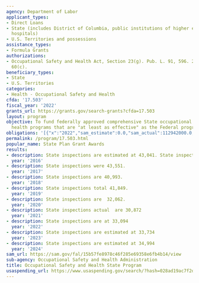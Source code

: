 ```yaml
---
agency: Department of Labor
applicant_types:
- Direct Loans
- State (includes District of Columbia, public institutions of higher education and
  hospitals)
- U.S. Territories and possessions
assistance_types:
- Formula Grants
authorizations:
- Occupational Safety and Health Act, Section 23(g). Pub. L. 91, 596. 29 U.S.C. &sect;
  60(c).
beneficiary_types:
- State
- U.S. Territories
categories:
- Health - Occupational Safety and Health
cfda: '17.503'
fiscal_year: '2022'
grants_url: https://grants.gov/search-grants?cfda=17.503
layout: program
objective: To fund federally approved comprehensive State occupational safety and
  health programs that are "at least as effective" as the Federal program.
obligations: '[{"x":"2022","sam_estimate":0.0,"sam_actual":112942000.0,"usa_spending_actual":112851378.67},{"x":"2023","sam_estimate":120000000.0,"sam_actual":0.0,"usa_spending_actual":118899732.86},{"x":"2024","sam_estimate":120000000.0,"sam_actual":0.0,"usa_spending_actual":113017279.63}]'
permalink: /program/17.503.html
popular_name: State Plan Grant Awards
results:
- description: State inspections are estimated at 43,041. State inspections were 43,105.
  year: '2016'
- description: State inspections were 43,551.
  year: '2017'
- description: State inspections are 40,993.
  year: '2018'
- description: State inspections total 41,849.
  year: '2019'
- description: State inspections are  32,062.
  year: '2020'
- description: State inspections actual  are 30,872
  year: '2021'
- description: State inspections are at 33,094
  year: '2022'
- description: State inspections are estimated at 33,734
  year: '2023'
- description: State inspections are estimated at 34,994
  year: '2024'
sam_url: https://sam.gov/fal/15b57fe8978c46f285e69358e6fb4b14/view
sub-agency: Occupational Safety and Health Administration
title: Occupational Safety and Health State Program
usaspending_url: https://www.usaspending.gov/search/?hash=028ad19ac7f2d1a3ec88affe85a07482
---
```

